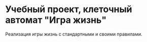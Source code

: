 # Учебный проект, клеточный автомат "Игра жизнь" #
Реализация игры жизнь с стандартными и своими правилами.


